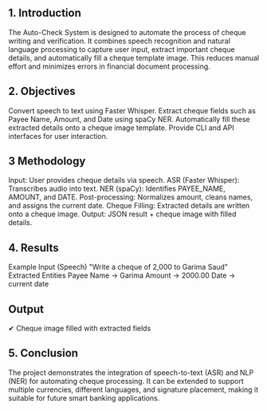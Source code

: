 ## 1. Introduction
The Auto-Check System is designed to automate the process of cheque writing and verification.
It combines speech recognition and natural language processing to capture user input,
extract important cheque details, and automatically fill a cheque template image.
This reduces manual effort and minimizes errors in financial document processing.


## 2. Objectives
Convert speech to text using Faster Whisper.
Extract cheque fields such as Payee Name, Amount, and Date using spaCy NER.
Automatically fill these extracted details onto a cheque image template.
Provide CLI and API interfaces for user interaction.

## 3 Methodology
Input: User provides cheque details via speech.
ASR (Faster Whisper): Transcribes audio into text.
NER (spaCy): Identifies PAYEE_NAME, AMOUNT, and DATE.
Post-processing: Normalizes amount, cleans names, and assigns the current date.
Cheque Filling: Extracted details are written onto a cheque image.
Output: JSON result + cheque image with filled details.


## 4. Results
Example Input (Speech)
"Write a cheque of 2,000 to Garima Saud"
Extracted Entities
Payee Name → Garima 
Amount → 2000.00
Date → current date

## Output
✔ Cheque image filled with extracted fields

## 5. Conclusion
The project demonstrates the integration of speech-to-text (ASR) and NLP (NER) for automating cheque processing.
It can be extended to support multiple currencies, different languages, and signature placement, making it suitable for future smart banking applications.
